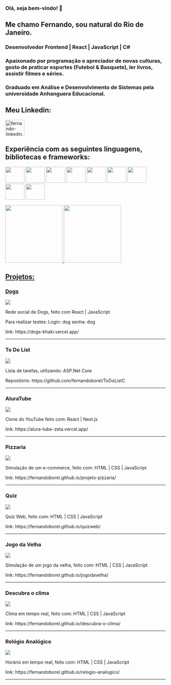 ### Olá, seja bem-vindo! 👋

## Me chamo Fernando, sou natural do Rio de Janeiro.

### Desenvolvedor Frontend | React | JavaScript | C#

### Apaixonado por programação e apreciador de novas culturas, gosto de praticar esportes (Futebol & Basquete), ler livros, assistir filmes e séries.

### Graduado em Análise e Desenvolvimento de Sistemas pela universidade Anhanguera Educacional.

## Meu Linkedin:
<a href="https://www.linkedin.com/in/fernando-borel-devfer/" target="_blank">
  <img align="center" alt="fernando-linkedin" height="50" width="60" src="https://cdn.jsdelivr.net/gh/devicons/devicon/icons/linkedin/linkedin-original.svg"/>
</a>
  

## Experiência com as seguintes linguagens, bibliotecas e frameworks:
<img src="https://cdn.jsdelivr.net/gh/devicons/devicon/icons/typescript/typescript-original.svg" height="50" width="60"></img>
<img src="https://cdn.jsdelivr.net/gh/devicons/devicon/icons/react/react-original-wordmark.svg" height="50" width="60"></img>
<img src="https://cdn.jsdelivr.net/gh/devicons/devicon/icons/javascript/javascript-original.svg" height="50" width="60"></img>
<img src="https://cdn.jsdelivr.net/gh/devicons/devicon/icons/sass/sass-original.svg" height="50" width="60"></img>
<img src="https://cdn.jsdelivr.net/gh/devicons/devicon/icons/bootstrap/bootstrap-plain-wordmark.svg" height="50" width="60"></img>
<img src="https://cdn.jsdelivr.net/gh/devicons/devicon/icons/jquery/jquery-original-wordmark.svg" height="50" width="60"></img>
<img src="https://cdn.jsdelivr.net/gh/devicons/devicon/icons/html5/html5-original-wordmark.svg" height="50" width="60"></img>
<img src="https://cdn.jsdelivr.net/gh/devicons/devicon/icons/css3/css3-original-wordmark.svg" height="50" width="60"></img>
<img src="https://cdn.jsdelivr.net/gh/devicons/devicon/icons/csharp/csharp-original.svg" height="50" width="60"></img>

<div>
  <a href="https://github.com/fernandoborel">
  <img height="180em" src="https://github-readme-stats.vercel.app/api?username=fernandoborel&show_icons=true&theme=radical&include_all_commits=true&count_private=true"/>
  <img height="180em" src="https://github-readme-stats.vercel.app/api/top-langs/?username=fernandoborel&layout=compact&langs_count=16&theme=radical"/>
</div>


## Projetos:
<div>
    <h3>Dogs</h3>
    <a href="https://dogs-khaki.vercel.app/">
      <img src="https://user-images.githubusercontent.com/87503905/209885283-3620e2a5-5990-45f7-9d73-bea28bcfa337.png" height="auto" max-width="100%"/>
    </a>
  <p>Rede social de Dogs, feito com React | JavaScript</p>
    <span>Para realizar testes: Login: dog  senha: dog</span>
  <p>link: <span>https://dogs-khaki.vercel.app/</span></p>
</div>

<hr/>

<div>
    <h3>To Do List</h3>
      <img src="https://user-images.githubusercontent.com/87503905/213793496-4ec81fd9-c3c4-4c3e-8b66-8ef1794dabba.png" height="auto" max-width="100%"/>
  <p>Lista de tarefas, utilizando: ASP.Net Core</p>
  <p>Repositório: <span>https://github.com/fernandoborel/ToDoListC</span></p>
</div>

<hr/>
  
  
<div>
    <h3>AluraTube</h3>
    <a href="https://alura-tube-zeta.vercel.app/">
      <img src="https://user-images.githubusercontent.com/87503905/209556491-5bc69cfc-33b1-4274-8a5e-864347b2042c.png" height="auto" max-width="100%"/>
    </a>
  <p>Clone do YouTube feito com: React | Next.js</p>
  <p>link: <span>https://alura-tube-zeta.vercel.app/</span></p>
</div>

<hr/>

<div>
    <h3>Pizzaria</h3>
    <a href="https://fernandoborel.github.io/projeto-pizzaria/">
      <img src="https://user-images.githubusercontent.com/87503905/209557596-7624642d-4d70-4bc1-b51a-8d6434ddb5d9.png" height="auto" max-width="100%"/>
    </a>
  <p>Simulação de um e-commerce, feito com: HTML | CSS | JavaScript</p>
  <p>link: <span>https://fernandoborel.github.io/projeto-pizzaria/</span></p>
</div>

<hr/>

<div>
    <h3>Quiz</h3>
    <a href="https://fernandoborel.github.io/quizweb/">
      <img src="https://user-images.githubusercontent.com/87503905/209557880-537a8075-fde0-49c7-ab6e-0f2f88d9fd10.png" height="auto" max-width="100%"/>
    </a>
  <p>Quiz Web, feito com: HTML | CSS | JavaScript</p>
  <p>link: <span>https://fernandoborel.github.io/quizweb/</span></p>
</div>

<hr/>

<div>
    <h3>Jogo da Velha</h3>
    <a href="https://fernandoborel.github.io/jogodavelha/">
      <img src="https://user-images.githubusercontent.com/87503905/209558096-72cf120d-c3a3-4f66-8229-b7f49f1e30e7.png" height="auto" max-width="100%"/>
    </a>
  <p>Simulação de um jogo da velha, feito com: HTML | CSS | JavaScript</p>
  <p>link: <span>https://fernandoborel.github.io/jogodavelha/</span></p>
</div>

<hr/>

<div>
    <h3>Descubra o clima</h3>
    <a href="https://fernandoborel.github.io/descubra-o-clima/">
      <img src="https://user-images.githubusercontent.com/87503905/209558265-d6a0af95-55d3-49dc-8e53-433738e4bcf6.png" height="auto" max-width="100%"/>
    </a>
  <p>Clima em tempo real, feito com: HTML | CSS | JavaScript</p>
  <p>link: <span>https://fernandoborel.github.io/descubra-o-clima/</span></p>
</div>

<hr/>

<div>
    <h3>Relógio Analógico</h3>
    <a href="https://fernandoborel.github.io/relogio-analogico/">
      <img src="https://user-images.githubusercontent.com/87503905/209558539-5055de6f-a4b5-4840-9d4b-4ab5b58769c5.png" height="auto" max-width="100%"/>
    </a>
  <p>Horário em tempo real, feito com: HTML | CSS | JavaScript</p>
  <p>link: <span>https://fernandoborel.github.io/relogio-analogico/</span></p>
</div>

<hr/>


<!--
**fernandoborel/fernandoborel** is a ✨ _special_ ✨ repository because its `README.md` (this file) appears on your GitHub profile.

Here are some ideas to get you started:

- 🔭 I’m currently working on ...
- 🌱 I’m currently learning ...
- 👯 I’m looking to collaborate on ...
- 🤔 I’m looking for help with ...
- 💬 Ask me about ...
- 📫 How to reach me: ...
- 😄 Pronouns: ...
- ⚡ Fun fact: ...
-->
